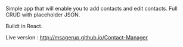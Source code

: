 Simple app that will enable you to add contacts and edit contacts.
Full CRUD with placeholder JSON. 

Buildt in React.

Live version : http://msagerup.github.io/Contact-Manager
